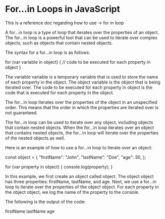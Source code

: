 # For...in Loops in JavaScript
This is a reference doc regarding how to use  -> for in loop   


A for...in loop is a type of loop that iterates over the properties of an object. The for...in loop is a powerful tool that can be used to iterate over complex objects, such as objects that contain nested objects.

The syntax for a for...in loop is as follows:

for (var variable in object) {
// code to be executed for each property in object
}

The variable variable is a temporary variable that is used to store the name of each property in the object. The object variable is the object that is being iterated over. The code to be executed for each property in object is the code that is executed for each property in the object.

The for...in loop iterates over the properties of the object in an unspecified order. This means that the order in which the properties are iterated over is not guaranteed.

The for...in loop can be used to iterate over any object, including objects that contain nested objects. When the for...in loop iterates over an object that contains nested objects, the for...in loop will iterate over the properties of the nested objects as well.


Here is an example of how to use a for...in loop to iterate over an object:

const object = {
"firstName": "John",
"lastName": "Doe",
"age": 30,
};

for (var property in object) {
console.log(property);
}

In this example, we first create an object called object. The object object has three properties: firstName, lastName, and age. Next, we use a for...in loop to iterate over the properties of the object object. For each property in the object object, we log the name of the property to the console.

The following is the output of the code:

firstName
lastName
age
